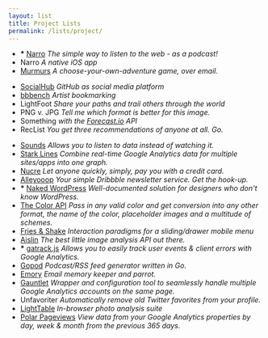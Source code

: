 ```yaml
---
layout: list
title: Project Lists
permalink: /lists/project/
---
```


- __*__ [Narro](http://narro.co) _The simple way to listen to the web - as a podcast!_
- Narro _A native iOS app_
- [Murmurs](http://murmurs.andjosh.com)  _A choose-your-own-adventure game, over email._

<!--two items:-->

- [SocialHub](/2015/06/13/GitHub-as-Social-Media/) _GitHub as social media platform_
- [bbbench](http://bbbench.com) _Artist bookmarking_
- LightFoot _Share your paths and trail others through the world_
- PNG v. JPG _Tell me which format is better for this image._
- Something _with the [Forecast.io](http://forecast.io) API_
- RecList _You get three recommendations of anyone at all. Go._

<!--two items:-->

- [Sounds](https://github.com/andjosh/sounds) _Allows you to listen to data instead of watching it._
- [Stark Lines](http://starklines.herokuapp.com) _Combine real-time Google Analytics data for multiple sites/apps into one graph._
- [Nucre](https://github.com/andjosh/nucre) _Let anyone quickly, simply, pay you with a credit card._
- [Alleyooop](http://alleyooop.info) _Your simple Dribbble newsletter service. Get the hook-up._
- __*__ [Naked WordPress](http://naked-wordpress.bckmn.com) _Well-documented solution for designers who don't know WordPress._
- [The Color API](http://www.thecolorapi.com) _Pass in any valid color and get conversion into any other format, the name of the color, placeholder images and a multitude of schemes._
- [Fries & Shake](http://www.andjosh.com/friesAndShake/) _Interaction paradigms for a sliding/drawer mobile menu_
- [Aislin](http://www.aislin.co) _The best little image analysis API out there._
- __*__ [gatrack.js](https://github.com/jbckmn/gatrack.js) _Allows you to easily track user events & client errors with Google Analytics._
- [Gopod](https://github.com/jbckmn/gopod) _Podcast/RSS feed generator written in Go._
- [Emory](http://myemory.herokuapp.com) _Email memory keeper and parrot._
- [Gauntlet](https://github.com/jbckmn/gauntlet.js) _Wrapper and configuration tool to seamlessly handle multiple Google Analytics accounts on the same page._
- Unfavoriter _Automatically remove old Twitter favorites from your profile._
- [LightTable](https://github.com/andjosh/lightTable.js) _In-browser photo analysis suite_
- [Polar Pageviews](https://github.com/andjosh/PolarPageviews) _View data from your Google Analytics properties by day, week & month from the previous 365 days._
